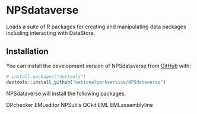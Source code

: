 # NPSdataverse
Loads a suite of R packages for creating and manipulating data packages including interacting with DataStore.

## Installation

You can install the development version of NPSdataverse from [GitHub](https://github.com/) with:

``` r
# install.packages("devtools")
devtools::install_github("nationalparkservice/NPSdataverse")
```

NPSdataverse will install the following packages:

DPchecker
EMLeditor
NPSutils
QCkit
EML
EMLassemblyline


